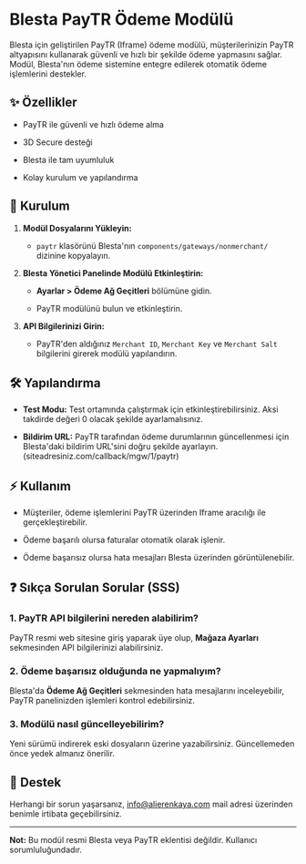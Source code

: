 
# Blesta PayTR Ödeme Modülü

Blesta için geliştirilen PayTR (Iframe) ödeme modülü, müşterilerinizin PayTR altyapısını kullanarak güvenli ve hızlı bir şekilde ödeme yapmasını sağlar. Modül, Blesta'nın ödeme sistemine entegre edilerek otomatik ödeme işlemlerini destekler.

## ✨ Özellikler

-   PayTR ile güvenli ve hızlı ödeme alma
    
-   3D Secure desteği
    
-   Blesta ile tam uyumluluk
    
-   Kolay kurulum ve yapılandırma
    

## 🔧 Kurulum

1.  **Modül Dosyalarını Yükleyin:**
    
    -   `paytr` klasörünü Blesta'nın `components/gateways/nonmerchant/` dizinine kopyalayın.
        
2.  **Blesta Yönetici Panelinde Modülü Etkinleştirin:**
    
    -   **Ayarlar > Ödeme Ağ Geçitleri** bölümüne gidin.
        
    -   PayTR modülünü bulun ve etkinleştirin.
        
3.  **API Bilgilerinizi Girin:**
    
    -   PayTR'den aldığınız `Merchant ID`, `Merchant Key` ve `Merchant Salt` bilgilerini girerek modülü yapılandırın.
        

## 🛠 Yapılandırma

-   **Test Modu:** Test ortamında çalıştırmak için etkinleştirebilirsiniz. Aksi takdirde değeri 0 olacak şekilde ayarlamalısınız.
    
-   **Bildirim URL:** PayTR tarafından ödeme durumlarının güncellenmesi için Blesta'daki bildirim URL'sini doğru şekilde ayarlayın. (siteadresiniz.com/callback/mgw/1/paytr)
    

## ⚡ Kullanım

-   Müşteriler, ödeme işlemlerini PayTR üzerinden Iframe aracılığı ile gerçekleştirebilir.
    
-   Ödeme başarılı olursa faturalar otomatik olarak işlenir.
    
-   Ödeme başarısız olursa hata mesajları Blesta üzerinden görüntülenebilir.
    

## ❓ Sıkça Sorulan Sorular (SSS)

### 1. PayTR API bilgilerini nereden alabilirim?

PayTR resmi web sitesine giriş yaparak üye olup, **Mağaza Ayarları** sekmesinden API bilgilerinizi alabilirsiniz.

### 2. Ödeme başarısız olduğunda ne yapmalıyım?

Blesta'da **Ödeme Ağ Geçitleri** sekmesinden hata mesajlarını inceleyebilir, PayTR panelinizden işlemleri kontrol edebilirsiniz.

### 3. Modülü nasıl güncelleyebilirim?

Yeni sürümü indirerek eski dosyaların üzerine yazabilirsiniz. Güncellemeden önce yedek almanız önerilir.

## 👥 Destek

Herhangi bir sorun yaşarsanız, info@alierenkaya.com mail adresi üzerinden benimle irtibata geçebilirsiniz.

----------

**Not:** Bu modül resmi Blesta veya PayTR eklentisi değildir. Kullanıcı sorumluluğundadır.
